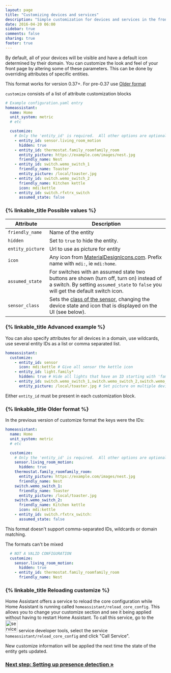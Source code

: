 ```yaml
---
layout: page
title: "Customizing devices and services"
description: "Simple customization for devices and services in the frontend."
date: 2016-04-20 06:00
sidebar: true
comments: false
sharing: true
footer: true
---
```


By default, all of your devices will be visible and have a default icon determined by their domain. You can customize the look and feel of your front page by altering some of these parameters. This can be done by overriding attributes of specific entities.

This format works for version 0.37+. For pre-0.37 use [Older format](https://home-assistant.io/getting-started/customizing-devices/#older-format)

`customize` consists of a list of attribute customization blocks

```yaml
# Example configuration.yaml entry
homeassistant:
  name: Home
  unit_system: metric
  # etc

  customize:
    # Only the 'entity_id' is required.  All other options are optional.
    - entity_id: sensor.living_room_motion
      hidden: true
    - entity_id: thermostat.family_roomfamily_room
      entity_picture: https://example.com/images/nest.jpg
      friendly_name: Nest
    - entity_id: switch.wemo_switch_1
      friendly_name: Toaster
      entity_picture: /local/toaster.jpg
    - entity_id: switch.wemo_switch_2
      friendly_name: Kitchen kettle
      icon: mdi:kettle
    - entity_id: switch.rfxtrx_switch
      assumed_state: false
```

### {% linkable_title Possible values %}

| Attribute | Description |
| --------- | ----------- |
| `friendly_name` | Name of the entity
| `hidden`    | Set to `true` to hide the entity.
| `entity_picture` | Url to use as picture for entity
| `icon` | Any icon from [MaterialDesignIcons.com](http://MaterialDesignIcons.com). Prefix name with `mdi:`, ie `mdi:home`.
| `assumed_state` | For switches with an assumed state two buttons are shown (turn off, turn on) instead of a switch. By setting `assumed_state` to `false` you will get the default switch icon.
| `sensor_class` | Sets the [class of the sensor](/components/binary_sensor/), changing the device state and icon that is displayed on the UI (see below).

### {% linkable_title Advanced example %}

You can also specify attributes for all devices in a domain, use wildcards, use several entity IDs as a list or comma separated list. 

```yaml
homeassistant:
  customize:
    - entity_id: sensor
      icon: mdi:kettle # Give all sensor the kettle icon
    - entity_id: light.family*
      hidden: true # Hide all lights that have an ID starting with 'family'
    - entity_id: switch.wemo_switch_1,switch.wemo_switch_2,switch.wemo_switch_3
      entity_picture: /local/toaster.jpg # Set picture on multiple devices
```

Either `entity_id` must be present in each customization block.

### {% linkable_title Older format %}

In the previous version of customize format the keys were the IDs:
```yaml
homeassistant:
  name: Home
  unit_system: metric
  # etc

  customize:
    # Only the 'entity_id' is required.  All other options are optional.
    sensor.living_room_motion:
      hidden: true
    thermostat.family_roomfamily_room:
      entity_picture: https://example.com/images/nest.jpg
      friendly_name: Nest
    switch.wemo_switch_1:
      friendly_name: Toaster
      entity_picture: /local/toaster.jpg
    switch.wemo_switch_2:
      friendly_name: Kitchen kettle
      icon: mdi:kettle
    - entity_id: switch.rfxtrx_switch:
      assumed_state: false
```
This format doesn't support comma-separated IDs, wildcards or domain matching.

The formats can't be mixed
```yaml
  # NOT A VALID CONFIGURATION
  customize:
    sensor.living_room_motion:
      hidden: true
    - entity_id: thermostat.family_roomfamily_room
      friendly_name: Nest
```

### {% linkable_title Reloading customize %}
 
Home Assistant offers a service to reload the core configuration while Home Assistant is running called `homeassistant/reload_core_config`. This allows you to change your customize section and see it being applied without having to restart Home Assistant. To call this service, go to the <img src='/images/screenshots/developer-tool-services-icon.png' alt='service developer tool icon' class="no-shadow" height="38" /> service developer tools, select the service `homeassistant/reload_core_config` and click "Call Service".

<p class='note warning'>
New customize information will be applied the next time the state of the entity gets updated.
</p>

### [Next step: Setting up presence detection &raquo;](/getting-started/presence-detection/)
